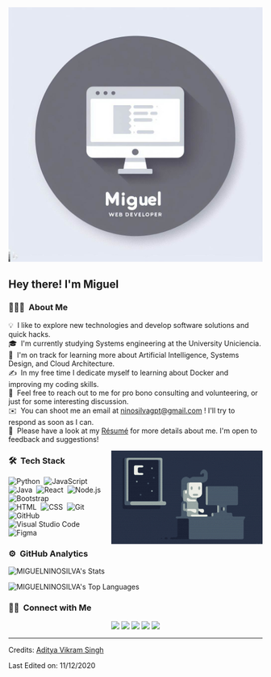 ![Miguel Angel Niño Silva](./img/bg.jpeg)
<h2>Hey there! I'm Miguel </h2>

<!-- ## 👋 &nbsp;Hey there! I'm Aditya -->

### 👨🏻‍💻 &nbsp;About Me

💡 &nbsp;I like to explore new technologies and develop software solutions and quick hacks.\
🎓 &nbsp;I'm currently studying Systems engineering at the University Uniciencia.\
🌱 &nbsp;I'm on track for learning more about Artificial Intelligence, Systems Design, and Cloud Architecture.\
✍️ &nbsp;In my free time I dedicate myself to learning about Docker and improving my coding skills.\
💬 &nbsp;Feel free to reach out to me for pro bono consulting and volunteering, or just for some interesting discussion.\
✉️ &nbsp;You can shoot me an email at ninosilvagpt@gmail.com ! I'll try to respond as soon as I can.\
📄 &nbsp;Please have a look at my [Résumé](https://campuslands-my.sharepoint.com/personal/andres_lizarazo_campuslands_com/_layouts/15/onedrive.aspx?id=%2Fpersonal%2Fandres%5Flizarazo%5Fcampuslands%5Fcom%2FDocuments%2F%F0%9F%9A%80%20Campus%20Lands%2FDirecci%C3%B3n%20General%20Campus%2FInformaci%C3%B3n%20Campers%2FBancolombia%2FMiguel%20Angel%20Ni%C3%B1o%20Silva%2Epdf&parent=%2Fpersonal%2Fandres%5Flizarazo%5Fcampuslands%5Fcom%2FDocuments%2F%F0%9F%9A%80%20Campus%20Lands%2FDirecci%C3%B3n%20General%20Campus%2FInformaci%C3%B3n%20Campers%2FBancolombia&ga=1l) for more details about me. I'm open to feedback and suggestions!

<img alt="Night Coding" src="https://raw.githubusercontent.com/AVS1508/AVS1508/master/assets/Night-Coding.gif" align="right"/>

### 🛠 &nbsp;Tech Stack

![Python](https://img.shields.io/badge/-Python-05122A?style=flat&logo=python)&nbsp;
![JavaScript](https://img.shields.io/badge/-JavaScript-05122A?style=flat&logo=javascript)&nbsp;
![Java](https://img.shields.io/badge/-Java-05122A?style=flat&logo=Java&logoColor=FFA518)&nbsp;
![React](https://img.shields.io/badge/-React-05122A?style=flat&logo=react)&nbsp;
![Node.js](https://img.shields.io/badge/-Node.js-05122A?style=flat&logo=node.js)&nbsp;
![Bootstrap](https://img.shields.io/badge/-Bootstrap-05122A?style=flat&logo=bootstrap&logoColor=563D7C)\
![HTML](https://img.shields.io/badge/-HTML-05122A?style=flat&logo=HTML5)&nbsp;
![CSS](https://img.shields.io/badge/-CSS-05122A?style=flat&logo=CSS3&logoColor=1572B6)&nbsp;
![Git](https://img.shields.io/badge/-Git-05122A?style=flat&logo=git)&nbsp;
![GitHub](https://img.shields.io/badge/-GitHub-05122A?style=flat&logo=github)&nbsp;\
![Visual Studio Code](https://img.shields.io/badge/-Visual%20Studio%20Code-05122A?style=flat&logo=visual-studio-code&logoColor=007ACC)&nbsp;
![Figma](https://img.shields.io/badge/figma-%23F24E1E.svg?style=for-the-badge&logo=figma&logoColor=white)&nbsp;

### ⚙️ &nbsp;GitHub Analytics

![MIGUELNINOSILVA's Stats](https://github-readme-stats.vercel.app/api?username=MIGUELNINOSILVA&theme=vue-dark&show_icons=true&hide_border=false&count_private=true)

![MIGUELNINOSILVA's Top Languages](https://github-readme-stats.vercel.app/api/top-langs/?username=MIGUELNINOSILVA&theme=vue-dark&show_icons=true&hide_border=false&layout=compact)

### 🤝🏻 &nbsp;Connect with Me

<p align="center">
<a href="https://www.linkedin.com/in/miguelninosilva/"><img src="https://img.shields.io/badge/linkedin-%230077B5.svg?style=for-the-badge&logo=linkedin&logoColor=white"/></a>
<a href="mailto:ninosilvagpt@gmail.com"><img src="https://img.shields.io/badge/Gmail-D14836?style=for-the-badge&logo=gmail&logoColor=white"/></a>
<a href="https://instagram.com/adityavs_"><img src="https://img.shields.io/badge/Instagram-%23E4405F.svg?style=for-the-badge&logo=Instagram&logoColor=white"/></a>
<a href="https://www.facebook.com/MiguelSkeree?locale=es_LA"><img src="https://img.shields.io/badge/Facebook-%231877F2.svg?style=for-the-badge&logo=Facebook&logoColor=white"/></a>
<a href="https://api.whatsapp.com/send/?phone=3126078359&text&type=phone_number&app_absent=0"><img src="https://img.shields.io/badge/WhatsApp-25D366?style=for-the-badge&logo=whatsapp&logoColor=white" /></a>
</p>

-----
Credits: [Aditya Vikram Singh](https://github.com/AVS1508)

Last Edited on: 11/12/2020